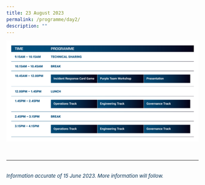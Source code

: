 ```yaml
---
title: 23 August 2023
permalink: /programme/day2/
description: ""
---
```

![](/images/2023%20PROGRAMME/230609_csa%20otcep%202023_programme%20table_day%2002.jpg)

<br><hr class="my-3 border-primary">	
*<font size="2"><font color="#073255"> Information accurate of 15 June 2023. More information will follow.</font></font>*
